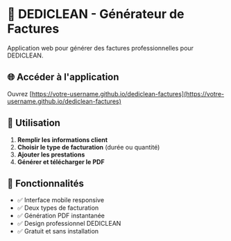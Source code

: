 # 🧹 DEDICLEAN - Générateur de Factures

Application web pour générer des factures professionnelles pour DEDICLEAN.

## 🌐 Accéder à l'application

Ouvrez [https://votre-username.github.io/dediclean-factures](https://votre-username.github.io/dediclean-factures)

## 📱 Utilisation

1. **Remplir les informations client**
2. **Choisir le type de facturation** (durée ou quantité)
3. **Ajouter les prestations**
4. **Générer et télécharger le PDF**

## 🎯 Fonctionnalités

- ✅ Interface mobile responsive
- ✅ Deux types de facturation
- ✅ Génération PDF instantanée
- ✅ Design professionnel DEDICLEAN
- ✅ Gratuit et sans installation
